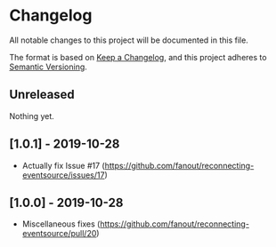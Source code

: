 # Changelog

All notable changes to this project will be documented in this file.

The format is based on [Keep a Changelog](https://keepachangelog.com/en/1.0.0/), and this project adheres to [Semantic Versioning](https://semver.org/spec/v2.0.0.html).

## Unreleased

Nothing yet.

## [1.0.1] - 2019-10-28

  - Actually fix Issue #17 (https://github.com/fanout/reconnecting-eventsource/issues/17)

## [1.0.0] - 2019-10-28

  - Miscellaneous fixes (https://github.com/fanout/reconnecting-eventsource/pull/20)
  